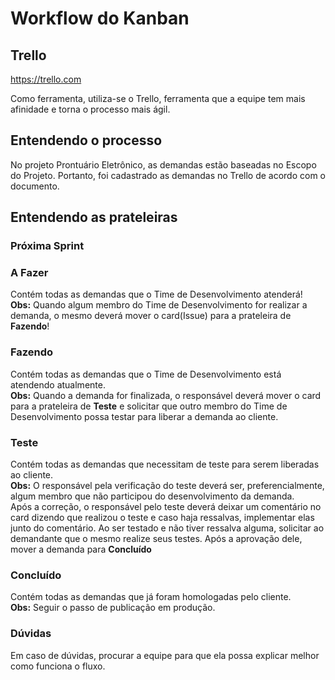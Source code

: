 # Workflow do Kanban

## Trello

<https://trello.com>

Como ferramenta, utiliza-se o Trello, ferramenta que a equipe tem 
mais afinidade e torna o processo mais ágil.


## Entendendo o processo

No projeto Prontuário Eletrônico, as demandas estão baseadas no Escopo do Projeto. 
Portanto, foi cadastrado as demandas no Trello de acordo com o documento.


## Entendendo as prateleiras

### Próxima Sprint


### A Fazer

Contém todas as demandas que o Time de Desenvolvimento atenderá!<br>
<b>Obs:</b> Quando algum membro do Time de Desenvolvimento for realizar a demanda,
o mesmo deverá mover o card(Issue) para a prateleira de <b>Fazendo</b>!<br>


### Fazendo

Contém todas as demandas que o Time de Desenvolvimento está atendendo atualmente.<br>
<b>Obs:</b> Quando a demanda for finalizada, o responsável deverá mover o card para
a prateleira de <b>Teste</b> e solicitar que outro membro do Time de Desenvolvimento possa testar para liberar
a demanda ao cliente.


### Teste

Contém todas as demandas que necessitam de teste para serem liberadas ao cliente.<br>
<b>Obs:</b> O responsável pela verificação do teste deverá ser, preferencialmente, algum membro
que não participou do desenvolvimento da demanda.<br>
Após a correção, o responsável pelo teste deverá deixar um comentário no card dizendo que realizou o teste 
e caso haja ressalvas, implementar elas junto do comentário. Ao ser testado e não tiver ressalva alguma, 
solicitar ao demandante que o mesmo realize seus testes. Após a aprovação dele, mover a demanda para <b>Concluído</b>


### Concluído

Contém todas as demandas que já foram homologadas pelo cliente.<br>
<b>Obs:</b> Seguir o passo de publicação em produção.


### Dúvidas 

Em caso de dúvidas, procurar a equipe para que ela possa explicar melhor como funciona o fluxo.

